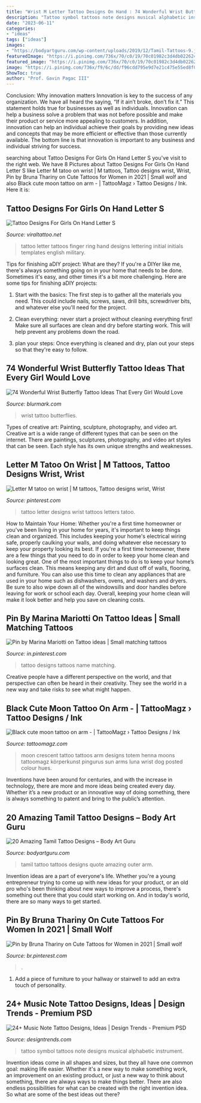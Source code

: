 ```yaml
---
title: "Wrist M Letter Tattoo Designs On Hand : 74 Wonderful Wrist Butterfly Tattoo Ideas That Every Girl Would Love"
description: "Tattoo symbol tattoos note designs musical alphabetic instrument"
date: "2023-06-11"
categories:
- "ideas"
tags: ["ideas"]
images:
- "https://bodyartguru.com/wp-content/uploads/2019/12/Tamil-Tattoos-9.jpg"
featuredImage: "https://i.pinimg.com/736x/70/c0/19/70c01982c3d4db0226246d17a9628915--m-letter-deviantart-tattoo.jpg"
featured_image: "https://i.pinimg.com/736x/70/c0/19/70c01982c3d4db0226246d17a9628915--m-letter-deviantart-tattoo.jpg"
image: "https://i.pinimg.com/736x/f9/6c/dd/f96cdd795e9d7e21c475e55ed8f08d8f.jpg"
ShowToc: true
author: "Prof. Gavin Pagac III"
---
```



Conclusion: Why innovation matters
Innovation is key to the success of any organization. We have all heard the saying, “If it ain’t broke, don’t fix it.” This statement holds true for businesses as well as individuals. Innovation can help a business solve a problem that was not before possible and make their product or service more appealing to customers. In addition, innovation can help an individual achieve their goals by providing new ideas and concepts that may be more efficient or effective than those currently available. The bottom line is that innovation is important to any business and individual striving for success.

	

		
searching about Tattoo Designs For Girls On Hand Letter S you've visit to the right web. We have 8 Pictures about Tattoo Designs For Girls On Hand Letter S like Letter M tatoo on wrist | M tattoos, Tattoo designs wrist, Wrist, Pin by Bruna Thariny on Cute Tattoos for Women in 2021 | Small wolf and also Black cute moon tattoo on arm - | TattooMagz › Tattoo Designs / Ink. Here it is:
		
    
## Tattoo Designs For Girls On Hand Letter S

<img loading=lazy src="https://i.pinimg.com/originals/7c/59/88/7c59889c9433bf4ed5e61e99dcbad907.jpg" onerror="this.onerror=null;this.src='https://tse2.mm.bing.net/th?id=OIP.MHzDBfA2GQzWdnH0jSJZHgHaFj&amp;pid=15.1';" alt="Tattoo Designs For Girls On Hand Letter S">

_Source: viraltattoo.net_

>tattoo letter tattoos finger ring hand designs lettering initial initials templates english military. 

	

Tips for finishing aDIY project: What are they?
If you're a DIYer like me, there's always something going on in your home that needs to be done. Sometimes it's easy, and other times it's a bit more challenging. Here are some tips for finishing aDIY projects:
1. Start with the basics: The first step is to gather all the materials you need. This could include nails, screws, saws, drill bits, screwdriver bits, and whatever else you'll need for the project.

2. Clean everything: never start a project without cleaning everything first! Make sure all surfaces are clean and dry before starting work. This will help prevent any problems down the road.

3. plan your steps: Once everything is cleaned and dry, plan out your steps so that they're easy to follow.

    
## 74 Wonderful Wrist Butterfly Tattoo Ideas That Every Girl Would Love

<img loading=lazy src="http://www.blurmark.com/wp-content/uploads/2017/05/Cool-Butterflies-On-Wrist.jpg" onerror="this.onerror=null;this.src='https://tse1.mm.bing.net/th?id=OIP.Yqf7_lMAfshbq60USuT1nQHaNK&amp;pid=15.1';" alt="74 Wonderful Wrist Butterfly Tattoo Ideas That Every Girl Would Love">

_Source: blurmark.com_

>wrist tattoo butterflies. 

	

Types of creative art: Painting, sculpture, photography, and video art.
Creative art is a wide range of different types that can be seen on the internet. There are paintings, sculptures, photography, and video art styles that can be seen. Each style has its own unique strengths and weaknesses.

    
## Letter M Tatoo On Wrist | M Tattoos, Tattoo Designs Wrist, Wrist

<img loading=lazy src="https://i.pinimg.com/736x/9b/b4/4a/9bb44a5b5ac5de1be34fb487a196f330--monograms-letters.jpg" onerror="this.onerror=null;this.src='https://tse2.mm.bing.net/th?id=OIP.m3Lltx6AF_y9qcMu5oPr9AAAAA&amp;pid=15.1';" alt="Letter M tatoo on wrist | M tattoos, Tattoo designs wrist, Wrist">

_Source: pinterest.com_

>tattoo letter designs wrist tattoos letters tatoo. 

	

How to Maintain Your Home: Whether you're a first time homeowner or you've been living in your home for years, it's important to keep things clean and organized. This includes keeping your home's electrical wiring safe, properly caulking your walls, and doing whatever else necessary to keep your property looking its best.
If you're a first time homeowner, there are a few things that you need to do in order to keep your home clean and looking great. One of the most important things to do is to keep your home’s surfaces clean. This means keeping any dirt and dust off of walls, flooring, and furniture. You can also use this time to clean any appliances that are used in your home such as dishwashers, ovens, and washers and dryers. Be sure to also wipe down all of the windowsills and door handles before leaving for work or school each day. Overall, keeping your home clean will make it look better and help you save on cleaning costs.

    
## Pin By Marina Mariotti On Tattoo Ideas | Small Matching Tattoos

<img loading=lazy src="https://i.pinimg.com/736x/70/c0/19/70c01982c3d4db0226246d17a9628915--m-letter-deviantart-tattoo.jpg" onerror="this.onerror=null;this.src='https://tse2.mm.bing.net/th?id=OIP.HOskUz00YueoJan7hOkhawHaJ4&amp;pid=15.1';" alt="Pin by Marina Mariotti on Tattoo ideas | Small matching tattoos">

_Source: in.pinterest.com_

>tattoo designs tattoos name matching. 

	

Creative people have a different perspective on the world, and that perspective can often be heard in their creativity. They see the world in a new way and take risks to see what might happen.

    
## Black Cute Moon Tattoo On Arm - | TattooMagz › Tattoo Designs / Ink

<img loading=lazy src="https://tattoomagz.com/wp-content/uploads/2014/07/Black-cute-moon-tattoo-on-arm.jpg" onerror="this.onerror=null;this.src='https://tse3.mm.bing.net/th?id=OIP.uHO5K-Z11-XUGH-ccSQQIgAAAA&amp;pid=15.1';" alt="Black cute moon tattoo on arm - | TattooMagz › Tattoo Designs / Ink">

_Source: tattoomagz.com_

>moon crescent tattoo tattoos arm designs totem henna moons tattoomagz körperkunst pingurus sun arms luna wrist dog posted colour hues. 

	

Inventions have been around for centuries, and with the increase in technology, there are more and more ideas being created every day. Whether it’s a new product or an innovative way of doing something, there is always something to patent and bring to the public’s attention.

    
## 20 Amazing Tamil Tattoo Designs – Body Art Guru

<img loading=lazy src="https://bodyartguru.com/wp-content/uploads/2019/12/Tamil-Tattoos-9.jpg" onerror="this.onerror=null;this.src='https://tse2.mm.bing.net/th?id=OIP.-8kYat8RDOubyta_ypuMiQHaJ4&amp;pid=15.1';" alt="20 Amazing Tamil Tattoo Designs – Body Art Guru">

_Source: bodyartguru.com_

>tamil tattoo tattoos designs quote amazing outer arm. 

	

Invention ideas are a part of everyone's life. Whether you're a young entrepreneur trying to come up with new ideas for your product, or an old pro who's been thinking about new ways to improve a process, there's something out there that you could start working on. And in today's world, there are so many ways to get started.

    
## Pin By Bruna Thariny On Cute Tattoos For Women In 2021 | Small Wolf

<img loading=lazy src="https://i.pinimg.com/736x/f9/6c/dd/f96cdd795e9d7e21c475e55ed8f08d8f.jpg" onerror="this.onerror=null;this.src='https://tse4.mm.bing.net/th?id=OIP.e3C_rGyHNyX-xwOjnJrhqQHaHa&amp;pid=15.1';" alt="Pin by Bruna Thariny on Cute Tattoos for Women in 2021 | Small wolf">

_Source: br.pinterest.com_

>. 

	

1. Add a piece of furniture to your hallway or stairwell to add an extra touch of personality.

    
## 24+ Music Note Tattoo Designs, Ideas | Design Trends - Premium PSD

<img loading=lazy src="https://images.designtrends.com/wp-content/uploads/2016/03/25092339/Lovely-Music-Symbol-Tattoo.jpg" onerror="this.onerror=null;this.src='https://tse3.mm.bing.net/th?id=OIP.7WmUEU-LUTcskHnwRbPttQHaII&amp;pid=15.1';" alt="24+ Music Note Tattoo Designs, Ideas | Design Trends - Premium PSD">

_Source: designtrends.com_

>tattoo symbol tattoos note designs musical alphabetic instrument. 

	

Invention ideas come in all shapes and sizes, but they all have one common goal: making life easier. Whether it's a new way to make something work, an improvement on an existing product, or just a new way to think about something, there are always ways to make things better. There are also endless possibilities for what can be created with the right invention idea. So what are some of the best ideas out there?

